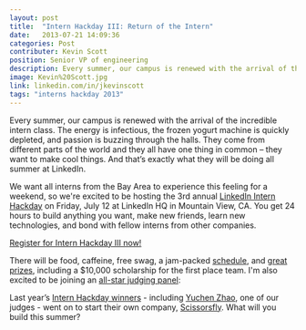 ```yaml
---
layout: post
title:  "Intern Hackday III: Return of the Intern"
date:   2013-07-21 14:09:36
categories: Post
contributer: Kevin Scott
position: Senior VP of engineering
description: Every summer, our campus is renewed with the arrival of the incredible intern class. The energy is infectious, the frozen yogurt machine is quickly depleted, and passion is buzzing through the halls.
image: Kevin%20Scott.jpg
link: linkedin.com/in/jkevinscott
tags: "interns hackday 2013"
---
```


Every summer, our campus is renewed with the arrival of the incredible intern class. The energy is infectious, the frozen yogurt machine is quickly depleted, and passion is buzzing through the halls. They come from different parts of the world and they all have one thing in common – they want to make cool things. And that’s exactly what they will be doing all summer at LinkedIn.

We want all interns from the Bay Area to experience this feeling for a weekend, so we're excited to be hosting the 3rd annual [LinkedIn Intern Hackday](http://hackday.linkedin.com/intern/2013) on Friday, July 12 at LinkedIn HQ in Mountain View, CA. You get 24 hours to build anything you want, make new friends, learn new technologies, and bond with fellow interns from other companies. 

[Register for Intern Hackday III now!](http://hackday.linkedin.com/intern/2013)

There will be food, caffeine, free swag, a jam-packed [schedule](http://hackday.linkedin.com/intern/2013#!schedule), and [great prizes](http://hackday.linkedin.com/intern/2013#!prizes), including a $10,000 scholarship for the first place team. I'm also excited to be joining an [all-star judging panel](http://hackday.linkedin.com/intern/2013#!judges): 

Last year’s [Intern Hackday winners](http://hackday.linkedin.com/submission/intern/2012) - including [Yuchen Zhao](http://www.linkedin.com/pub/yuchen-zhao/30/537/6a2), one of our judges - went on to start their own company, [Scissorsfly](https://www.scissorsfly.com/). What will you build this summer? 